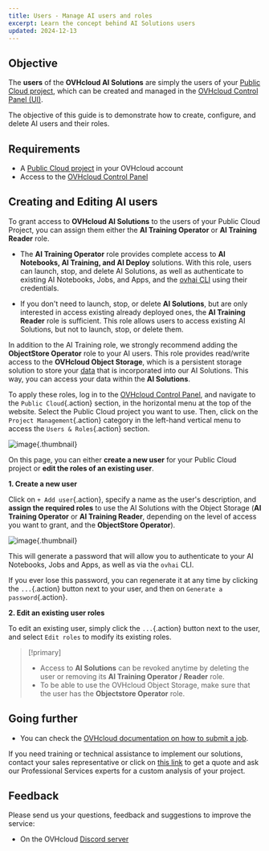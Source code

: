 ```yaml
---
title: Users - Manage AI users and roles
excerpt: Learn the concept behind AI Solutions users
updated: 2024-12-13
---
```


## Objective

The **users** of the **OVHcloud AI Solutions** are simply the users of your [Public Cloud project](/links/public-cloud/public-cloud), which can be created and managed in the [OVHcloud Control Panel (UI)](/links/manager).

The objective of this guide is to demonstrate how to create, configure, and delete AI users and their roles.

## Requirements

- A [Public Cloud project](/links/public-cloud/public-cloud) in your OVHcloud account
- Access to the [OVHcloud Control Panel](https://www.ovh.com/auth/?action=gotomanager&from=https://www.ovh.co.uk/&ovhSubsidiary=GB)

## Creating and Editing AI users

To grant access to **OVHcloud AI Solutions** to the users of your Public Cloud Project, you can assign them either the **AI Training Operator** or **AI Training Reader** role.

- The **AI Training Operator** role provides complete access to **AI Notebooks, AI Training, and AI Deploy** solutions. With this role, users can launch, stop, and delete AI Solutions, as well as authenticate to existing AI Notebooks, Jobs, and Apps, and the [ovhai CLI](/pages/public_cloud/ai_machine_learning/cli_10_howto_install_cli) using their credentials.

- If you don't need to launch, stop, or delete **AI Solutions**, but are only interested in access existing already deployed ones, the **AI Training Reader** role is sufficient. This role allows users to access existing AI Solutions, but not to launch, stop, or delete them.

In addition to the AI Training role, we strongly recommend adding the **ObjectStore Operator** role to your AI users. This role provides read/write access to the **OVHcloud Object Storage**, which is a persistent storage solution to store your [data](/pages/public_cloud/ai_machine_learning/gi_02_concepts_data) that is incorporated into our AI Solutions. This way, you can access your data within the **AI Solutions**.

To apply these roles, log in to the [OVHcloud Control Panel](/links/manager), and navigate to the `Public Cloud`{.action} section, in the horizontal menu at the top of the website. Select the Public Cloud project you want to use. Then, click on the `Project Management`{.action} category in the left-hand vertical menu to access the `Users & Roles`{.action} section.

![image](images/03_users_menu.png){.thumbnail}

On this page, you can either **create a new user** for your Public Cloud project or **edit the roles of an existing user**.

**1\. Create a new user**

Click on `+ Add user`{.action}, specify a name as the user's description, and **assign the required roles** to use the AI Solutions with the Object Storage (**AI Training Operator** or **AI Training Reader**, depending on the level of access you want to grant, and the **ObjectStore Operator**).

![image](images/04_users_roles.png){.thumbnail}

This will generate a password that will allow you to authenticate to your AI Notebooks, Jobs and Apps, as well as via the `ovhai` CLI.

If you ever lose this password, you can regenerate it at any time by clicking the `...`{.action} button next to your user, and then on `Generate a password`{.action}.

**2\. Edit an existing user roles**

To edit an existing user, simply click the `...`{.action} button next to the user, and select `Edit roles` to modify its existing roles.

> [!primary]
>
> - Access to **AI Solutions** can be revoked anytime by deleting the user or removing its **AI Training Operator / Reader** role.
> - To be able to use the OVHcloud Object Storage, make sure that the user has the **Objectstore Operator** role.

## Going further

- You can check the [OVHcloud documentation on how to submit a job](/pages/public_cloud/ai_machine_learning/training_guide_02_howto_submit_job).

If you need training or technical assistance to implement our solutions, contact your sales representative or click on [this link](https://www.ovhcloud.com/en-gb/professional-services/) to get a quote and ask our Professional Services experts for a custom analysis of your project.

## Feedback

Please send us your questions, feedback and suggestions to improve the service:

- On the OVHcloud [Discord server](https://discord.gg/ovhcloud)